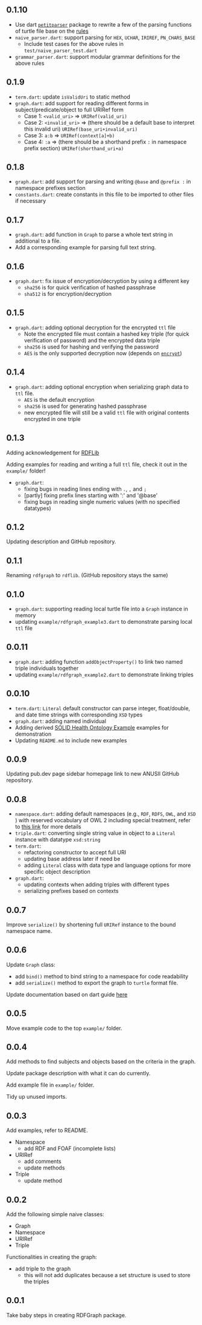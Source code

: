 ## 0.1.10

- Use dart [`petitparser`](https://github.com/petitparser/dart-petitparser) package to rewrite a few
  of the parsing functions of turtle file base on
  the [rules](https://www.w3.org/TR/turtle/#sec-grammar-grammar)
- `naive_parser.dart`: support parsing for `HEX`, `UCHAR`, `IRIREF`, `PN_CHARS_BASE`
  - Include test cases for the above rules in `test/naive_parser_test.dart`
- `grammar_parser.dart`: support modular grammar definitions for the above rules

## 0.1.9

- `term.dart`: update `isValidUri` to static method
- `graph.dart`: add support for reading different forms in subject/predicate/object to full URIRef
  form
    - Case 1: `<valid_uri>` => `URIRef(valid_uri)`
    - Case 2: `<invalid_uri>` => (there should be a default base to interpret this invalid
      uri) `URIRef(base_uri+invalid_uri)`
    - Case 3: `a:b` => `URIRef(context[a]+b)`
    - Case 4: `:a` => (there should be a shorthand prefix `:` in namespace prefix
      section) `URIRef(shorthand_uri+a)`

## 0.1.8

- `graph.dart`: add support for parsing and writing `@base` and `@prefix :` in namespace prefixes
  section
- `constants.dart`: create constants in this file to be imported to other files if necessary

## 0.1.7

- `graph.dart`: add function in `Graph` to parse a whole text string in additional to a file.
- Add a corresponding example for parsing full text string.

## 0.1.6

- `graph.dart`: fix issue of encryption/decryption by using a different key
    - `sha256` is for quick verification of hashed passphrase
    - `sha512` is for encryption/decryption

## 0.1.5

- `graph.dart`: adding optional decryption for the encrypted `ttl` file
    - Note the encrypted file must contain a hashed key triple (for quick verification of password)
      and the encrypted data triple
    - `sha256` is used for hashing and verifying the password
    - `AES` is the only supported decryption now (depends
      on [`encrypt`](https://pub.dev/packages/encrypt))

## 0.1.4

- `graph.dart`: adding optional encryption when serializing graph data to `ttl` file.
    - `AES` is the default encryption
    - `sha256` is used for generating hashed passphrase
    - new encrypted file will still be a valid `ttl` file with original contents encrypted in one
      triple

## 0.1.3

Adding acknowledgement for [RDFLib](https://rdflib.readthedocs.io/)

Adding examples for reading and writing a full `ttl` file, check it out in the `example/` folder!

- `graph.dart`:
    - fixing bugs in reading lines ending with `.`, `,` and `;`
    - [partly] fixing prefix lines starting with ':' and '@base'
    - fixing bugs in reading single numeric values (with no specified datatypes)

## 0.1.2

Updating description and GitHub repository.

## 0.1.1

Renaming `rdfgraph` to `rdflib`. (GitHub repository stays the same)

## 0.1.0

- `graph.dart`: supporting reading local turtle file into a `Graph` instance in memory
- updating `example/rdfgraph_example3.dart` to demonstrate parsing local `ttl` file

## 0.0.11

- `graph.dart`: adding function `addObjectProperty()` to link two named triple individuals together
- updating `example/rdfgraph_example2.dart` to demonstrate linking triples

## 0.0.10

- `term.dart`: `Literal` default constructor can parse integer, float/double, and date time strings
  with corresponding `XSD` types
- `graph.dart`: adding named individual
- Adding
  derived [SOLID Health Ontology Example](https://github.com/anusii/pods/blob/main/datasets/turtle-data/SOLID-Health-Ontology-Example%20-%20(data).ttl)
  examples for demonstration
- Updating `README.md` to include new examples

## 0.0.9

Updating pub.dev page sidebar homepage link to new ANUSII GitHub repository.

## 0.0.8

- `namespace.dart`: adding default namespaces (e.g., `RDF`, `RDFS`, `OWL`, and `XSD` ) with reserved
  vocabulary of OWL 2 including special treatment, refer
  to [this link](https://www.w3.org/TR/owl-syntax/#IRIs) for more details
- `triple.dart`: converting single string value in object to a `Literal` instance with
  datatype `xsd:string`
- `term.dart`:
    - refactoring constructor to accept full URI
    - updating base address later if need be
    - adding `Literal` class with data type and language options for more specific object
      description
- `graph.dart`:
    - updating contexts when adding triples with different types
    - serializing prefixes based on contexts

## 0.0.7

Improve `serialize()` by shortening full `URIRef` instance to the bound namespace name.

## 0.0.6

Update `Graph` class:

- add `bind()` method to bind string to a namespace for code readability
- add `serialize()` method to export the graph to `turtle` format file.

Update documentation based on dart
guide [here](https://dart.dev/guides/language/effective-dart/documentation)

## 0.0.5

Move example code to the top `example/` folder.

## 0.0.4

Add methods to find subjects and objects based on the criteria in the graph.

Update package description with what it can do currently.

Add example file in `example/` folder.

Tidy up unused imports.

## 0.0.3

Add examples, refer to README.

- Namespace
    - add RDF and FOAF (incomplete lists)
- URIRef
    - add comments
    - update methods
- Triple
    - update method

## 0.0.2

Add the following simple naive classes:

- Graph
- Namespace
- URIRef
- Triple

Functionalities in creating the graph:

- add triple to the graph
    - this will not add duplicates because a set structure is used to store the triples

## 0.0.1

Take baby steps in creating RDFGraph package.